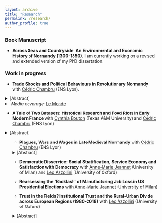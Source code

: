```yaml
---
layout: archive
title: "Research"
permalink: /research/
author_profile: true
---
```

### Book Manuscript
- **Across Seas and Countryside: An Environmental and Economic History of Normandy (1300-1850)**. I am currently working on a revised and extended version of my PhD dissertation.

### Work in progress
- **Trade Shocks and Political Behaviours in Revolutionary Normandy** with [Cédric Chambru](https://cedricchambru.github.io/) (ENS Lyon).
<details>
      <summary>[Abstract]</summary>
      <p align="justify">
        <em> _In 1787, the implementation of the Eden Agreement marked a pivotal moment in the history of trade between France and England. It introduced a competitive trade system by reducing customs duties on various manufactured goods, setting the stage for a significant transformation in the textile industry. 
In this paper, we investigate the socio-economic consequences of the Eden Agreement, focusing on its profound impact on Normandy, one of France's most industrialized regions, particularly renowned for its textile production. Because of the newfound competitive trade, the imports of cotton textiles from England surged while local textile production in Normandy dwindled. Numerous Norman manufacturers were unable to withstand the intense competition, leading to reduced production, worker lay-offs, and bankruptcy. The repercussions of this economic upheaval quickly rippled through Normandy. Rising unemployment and vagrancy contributed to heightened social conflicts in various parts of the province.
This paper delves into the intricate relationship between these socio-economic consequences and political behaviours during the French Revolution. Using newly collected data on industries and social conflict at the parish level, we highlight the impact of the Eden Agreement on localities with a specialization in the textile industry. We further document how these adverse effects catalysed political attitudes, ultimately fostering support for the French Revolution and the Jacobin government in the 1790s._ 
        </em>
      </p>
    </details>
      <li>
        <em>Media coverage:</em> <a href="https://www.lemonde.fr/idees/article/2023/03/16/entre-1786-et-1789-les-ateliers-normands-sont-vite-passes-du-doux-commerce-a-la-crise-sociale_6165680_3232.html">Le Monde</a>
      </li>

- **A Tale of Two Datasets: Historical Research and Food Riots in Early Modern France** with [Cynthia Bouton]([https://liberalarts.tamu.edu/history/profile/cynthia-a-bouton/) (Texas A&M University) and [Cédric Chambru](https://cedricchambru.github.io/) (ENS Lyon)
<details>
      <summary>[Abstract]</summary>
      <p align="justify">
        <em>  _On May 2nd 1775, helpless police watched rioters gather on the market of Gournay-en-Bray in Normandy to lower the price of grain.  Reading accounts from the provincial administration, Jean Nicolas noted that the composition of the crowd was unknown. Working on similar documents, Cynthia Bouton identified female protestors. Were mistakes made? This type of discrepancy raises questions about the reliability of quantitative studies to investigate such questions as the agency of women in social conflict during the early modern period.
More generally, such discrepancies seem to validate recent concerns about the reproducibility of research across all fields of social sciences and humanities. Among these, historical research has long faced many difficulties to achieve higher reproducibility, whether because of the geographic dispersion of archives, biases related to the recording of events and/or the survival of archival materials, and the scarcity of resources to create a documentary corpus. While historians have often acknowledged the limitations these factors impose, very little attention has been paid to the choices and mistakes made by historians when compiling historical quantitative databases. What type of errors are concerned, and can they result in biases and perhaps facilitate erroneous conclusions? At a time of resurgence of quantitative history and the widespread use of historical data in all fields of social sciences, these questions raise significant questions about the reliability of results and the uses of such data.
In the 1980s, scholars in Europe and the United States launched projects to study the incidence and character of collective violence in the early-modern and revolutionary eras.  Some of these scholars specifically targeted food riots for analysis because they seemed to signal the clash of popular politics with shifts in economic and social policy on the eve of the age of revolution. In this paper, we propose to assess concerns related to reproducibility and explore the mistakes made in two unique and independent large-scale research projects on riots in early modern France (Bouton 2000; Nicolas 2002). 
To do so, we rely on the work of the HiSCoD project (Historical Social Conflict Database; https://www.unicaen.fr/hiscod), which gathers information on more than 20,000 episodes of social conflicts from the Middle Ages to the mid-19th century. Our objective is to systematically study the extent to which these two projects, which relied on similar historical sources, resulted in the creation of comparable datasets.  By comparing the original records established by the two researchers, we analyse the role played by errors of palaeography, categorisation, coding, or interpretation in the analysis of the same event. We further include one additional regional sample created to expand the initial work of Jean Nicolas (Maneuvrier-Hervieu 2020) to discuss how more thorough investigations in the archives might help us revise Nicolas’ and Bouton’s conclusions about the dynamics and trends in food riots in Normandy. Overall, we highlight why and how inadvertent errors of sampling by historians could threaten the reliability of historical research and the findings of studies using quantitative historical data._
</em>
      </p>
    </details>
    <ul>
      
- **Plagues, Wars and Wages in Late Medieval Normandy** with [Cédric Chambru](https://cedricchambru.github.io/) (ENS Lyon)
<details>
      <summary>[Abstract]</summary>
      <p align="justify">
        <em> _In this paper, we propose to analyse the evolution of Norman wages from 1300 to 1600. We rely on new data on wages and prices to estimate series of wages for daily rural and urban skilled and unskilled labourers as well as a tentative series for male annual labourers. In Normandy as elsewhere in Europe, the Black Death and the plague of 1361 initiated a severe demographic crisis. Beyond plagues, Normandy had also to face the consequences of the Hundred Year War between England and France. The effect of the occupation of Normandy by English troops between 1417-9 and 1450 is, however, quite uncertain. The constant demand of supplies certainly drove increases in crop prices, but the demand for craftsmen to construct new fortifications required to hold the territory also plausibly increased labour scarcity and wages. Using data on population derived from hearth rolls for various years and spatial variations in the exposure to the English occupation, we try to understand how plagues, wars and labour scarcity articulated and could explain the formation/evolution of wages during the 15th century in Normandy._
        </em>
      </p>
    </details>
    
- **Democratic Disservice: Social Stratification, Service Economy and Satisfaction with Democracy** with [Anne-Marie Jeannet](https://sites.google.com/site/amjeannet/home) (University of Milan) and [Leo Azzollini](https://sites.google.com/view/leoazzollini/) (University of Oxford)

- **Reassessing the 'Backlash' of Manufacturing Job Loss in US Presidential Elections** with [Anne-Marie Jeannet](https://sites.google.com/site/amjeannet/home) (University of Milan)

- **Trust in the Fields? Institutional Trust and the Rural-Urban Divide across European Regions (1980-2018)** with [Leo Azzollini](https://sites.google.com/view/leoazzollini/) (University of Oxford)
<details>
      <summary>[Abstract]</summary>
      <p align="justify">
        <em>_How does the classic “urban-rural” divide (Lipset and Rokkan, 1967) shape/affect trust towards institutions? While agricultural policies historically played a central role in European integration, recent studies indicate lower political trust in national governments among rural rather than urban residents (Mitsch et al., 2001). In this paper, we examine empirically if a similar trend exists regarding trust in the European Union (EU) linking the urban-rural and integration-demarcation cleavages (Kriesi et al., 2006). This study investigates the relationship between trust in EU institutions and place of residence, alongside socio-economic factors such as the regional share of agricultural employment. Analysing 38 waves of Eurobarometer data from 1980 to 2018 across 14 European countries, 136 regions, and around 400,000 EU citizens, our research reveals that residing in rural or small-town areas correlates with a statistically significant but minor decrease in trust in the EU compared to urban areas (−4% standard deviation). However, this urban-rural trust gap varies with socio-economic conditions, particularly the prevalence of agricultural employment in regions. In areas with fewer agricultural jobs, the urban-rural trust disparity widens (−6% SD), but it becomes insignificant in regions where agricultural employment is more prevalent. This effect extends to individuals with lower levels of education, whose trust in the EU significantly rises (+20% SD) in regions with a higher share of agricultural jobs, relatively to areas where the latter is lower. Overall, our results suggest that agricultural employment is a key factor in moderating the urban-rural divide in terms of trust in institutions._
        </em>
      </p>
    </details>





